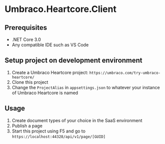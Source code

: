 # Umbraco.Heartcore.Client

## Prerequisites
* .NET Core 3.0
* Any compatible IDE such as VS Code

## Setup project on development environment

1. Create a Umbraco Heartcore project: ```https://umbraco.com/try-umbraco-heartcore/```
1. Clone this project
1. Change the ``ProjectAlias`` in ```appsettings.json``` to whatever your instance of Umbraco Heartcore is named

## Usage

1. Create document types of your choice in the SaaS environment
1. Publish a page
1. Start this project using F5 and go to ```https://localhost:44328/api/v1/page/[GUID]```
